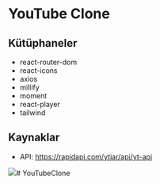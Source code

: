 <h1>YouTube Clone</h1>

<h2>Kütüphaneler</h2>

- react-router-dom
- react-icons
- axios
- millify
- moment
- react-player
- tailwind 

<h2>Kaynaklar</h2>

- API: https://rapidapi.com/ytjar/api/yt-api


![](pro.gif)# YouTubeClone
